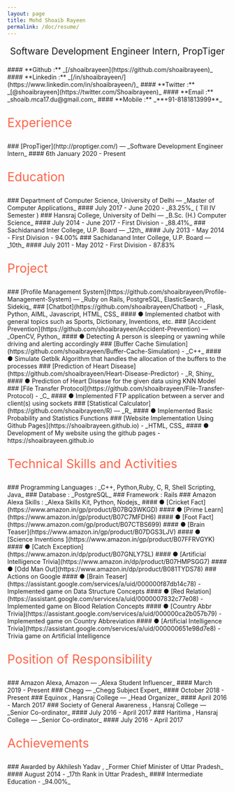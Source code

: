 ```yaml
---
layout: page
title: Mohd Shoaib Rayeen
permalink: /doc/resume/
---
```


<p style="text-align: center; font-size: 1.5em">
Software Development Engineer Intern, PropTiger
</p>
#### **Github :** _[/shoaibrayeen](https://github.com/shoaibrayeen)_
#### **Linkedin :** _[/in/shoaibrayeen/](https://www.linkedin.com/in/shoaibrayeen/)_
#### **Twitter :** _[@shoaibrayeen](https://twitter.com/Shoaibrayeen)_
#### **Email :** _shoaib.mca17.du@gmail.com_
#### **Mobile :** _**+91-8181813999**_

<p style="text-align: left; color: #FF6347; font-size: 2em">
  Experience
</p>
### [PropTiger](http://proptiger.com/) — _Software Development Engineer Intern_ 
#### 6th January 2020 - Present


<p style="text-align: left; color: #FF6347; font-size: 2em">
  Education 
</p>
### Department of Computer Science, University of Delhi — _Master of Computer Applications_ 
#### July 2017 - June 2020 - _83.25%_ ( Till IV Semester )
###  Hansraj College, University of Delhi — _B.Sc. (H.) Computer Science_
#### July 2014 - June 2017 - First Division - _88.41%_
### Sachidanand Inter College, U.P. Board — _12th_
#### July 2013 - May 2014 - First Division - 94.00%
### Sachidanand Inter College, U.P. Board — _10th_
#### July 2011 - May 2012 - First Division - 87.83%

<p style="text-align: left; color: #FF6347; font-size: 2em">
  Project
</p>
### [Profile Management System](https://github.com/shoaibrayeen/Profile-Management-System) —  _Ruby on Rails, PostgreSQL, ElasticSearch, Sidekiq_
### [Chatbot](https://github.com/shoaibrayeen/Chatbot) - _Flask, Python, AIML, Javascript, HTML, CSS_
#### ● Implemented chatbot with general topics such as Sports, Dictionary, Inventions, etc.
### [Accident Prevention](https://github.com/shoaibrayeen/Accident-Prevention) — _OpenCV, Python_
#### ● Detecting A person is sleeping or yawning while driving and alerting accordingly
### [Buffer Cache Simulation](https://github.com/shoaibrayeen/Buffer-Cache-Simulation) - _C++_
#### ● Simulate Getblk Algorithm that handles the allocation of the buffers to the processes
### [Prediction of Heart Disease](https://github.com/shoaibrayeen/Heart-Disease-Predictor) - _R, Shiny_
#### ● Prediction of Heart Disease for the given data using KNN Model
### [File Transfer Protocol](https://github.com/shoaibrayeen/File-Transfer-Protocol) - _C_
#### ● Implemented FTP application between a server and client(s) using sockets
### [Statistical Calculator](https://github.com/shoaibrayeen/R) — _R_
#### ● Implemented Basic Probability and Statistics Functions
### [Website Implementation Using Github Pages](https://shoaibrayeen.github.io) - _HTML, CSS_
#### ● Development of My website using the github pages - https://shoaibrayeen.github.io

<p style="text-align: left; color: #FF6347; font-size: 2em">
  Technical Skills and Activities
</p>
### Programming Languages : _C++, Python,Ruby, C, R, Shell Scripting, Java_ 
### Database : _PostgreSQL_
### Framework : Rails
### Amazon Alexa Skills : _Alexa Skills Kit, Python, Nodejs_
#### ● [Cricket Fact](https://www.amazon.in/gp/product/B07BQ3WKGD)
#### ● [Prime Learn](https://www.amazon.in/gp/product/B07C7MFDH6)
#### ● [Foot Fact](https://www.amazon.com/gp/product/B07CTBS699)
#### ● [Brain Teaser](https://www.amazon.in/gp/product/B07DGS3LJV)
#### ● [Science Inventions ](https://www.amazon.in/gp/product/B07FFRVGYK)
#### ● [Catch Exception](https://www.amazon.in/dp/product/B07GNLY7SL)
#### ● [Artificial Intelligence Trivia](https://www.amazon.in/dp/product/B07HMPSGG7)
#### ● [Odd Man Out](https://www.amazon.in/dp/product/B081TYDS78)
### Actions on Google
#### ● [Brain Teaser](https://assistant.google.com/services/a/uid/000000f87db14c78) - Implemented game on Data Structure Concepts
#### ● [Red Relation](https://assistant.google.com/services/a/uid/0000007832c77e08) - Implemented game on Blood Relation Concepts
#### ● [Country Abbr Trivia](https://assistant.google.com/services/a/uid/000000ca2b057b79) - Implemented game on Country Abbreviation
#### ● [Artificial Intelligence Trivia](https://assistant.google.com/services/a/uid/000000651e98d7e8) - Trivia game on Artificial Intelligence

<p style="text-align: left; color: #FF6347; font-size: 2em">
  Position of Responsibility
</p>
### Amazon Alexa, Amazon — _Alexa Student Influencer_
#### March 2019 - Present
### Chegg — _Chegg Subject Expert_
#### October 2018 - Present
### Equinox , Hansraj College — _Head Organizer_
#### April 2016 - March 2017
### Society of General Awareness , Hansraj College — _Senior Co-ordinator_
#### July 2016 - April 2017
### Haritima , Hansraj College — _Senior Co-ordinator_
#### July 2016 - April 2017

<p style="text-align: left; color: #FF6347; font-size: 2em">
 Achievements
</p>
### Awarded by Akhilesh Yadav , _Former Chief Minister of Uttar Pradesh_
#### August 2014 - _17th Rank in Uttar Pradesh_
#### Intermediate Education - _94.00%_
